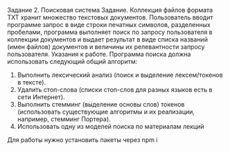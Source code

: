 Задание 2. Поисковая система
Задание.
Коллекция файлов формата TXT хранит множество текстовых документов. Пользователь
вводит программе запрос в виде строки печатных символов, разделенных пробелами,
программа выполняет поиск по запросу пользователя в коллекции документов и выдает
результат в виде списка названий (имен файлов) документов и величины их релевантности
запросу пользователя.
Указания к работе.
Программа поиска должна использовать следующий общий алгоритм:
1. Выполнить лексический анализ (поиск и выделение лексем/токенов в тексте).
2. Удалить стоп-слова (списки стоп-слов для разных языков есть в сети Интернет).
3. Выполнить стемминг (выделение основы слов) токенов (использовать существующие
алгоритмы и их реализации, например, стемминг Портера).
4. Использовать одну из моделей поиска по материалам лекций

Для работы нужно установить пакеты через npm i
